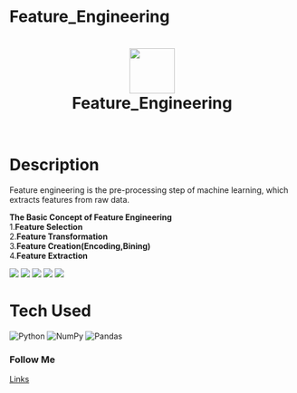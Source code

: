 # Feature_Engineering
<div align="center">
      <h1> <img src="https://serokell.io/files/ji/opengraph.jifqo162.normal-Feature__Engineering.png" width="80px"><br/>Feature_Engineering</h1>
     </div>
<p align="center"> <a href="https://github.com/EmamulHossen" target="_blank"><img alt="" src="https://img.shields.io/badge/Website-EA4C89?style=normal&logo=dribbble&logoColor=white" style="vertical-align:center" /></a> <a href="https://twitter.com/EmamulHossen17" target="_blank"><img alt="" src="https://img.shields.io/badge/Twitter-1DA1F2?style=normal&logo=twitter&logoColor=white" style="vertical-align:center" /></a> <a href="https://www.facebook.com/emamul.hossen.503" target="_blank"><img alt="" src="https://img.shields.io/badge/Facebook-1877F2?style=normal&logo=facebook&logoColor=white" style="vertical-align:center" /></a> <a href="https://www.linkedin.com/in/emamul-hossen-9a8ab1255/}" target="_blank"><img alt="" src="https://img.shields.io/badge/LinkedIn-0077B5?style=normal&logo=linkedin&logoColor=white" style="vertical-align:center" /></a> </p>

# Description
Feature engineering is the pre-processing step of machine learning, which extracts features from raw data. 

**The Basic Concept of Feature Engineering**<br/>
1.**Feature Selection**<br/>
2.**Feature Transformation**<br/>
3.**Feature Creation(Encoding,Bining)**<br/>
4.**Feature Extraction**

 <img src="https://adataanalyst.com/wp-content/uploads/2016/08/Feature-Engineering.jpg"> <img src="https://wikidocs.net/images/page/184956/Fig_08.png"> <img src="#"> <img src="#"> <img src="#">
# Tech Used
 ![Python](https://img.shields.io/badge/python-3670A0?style=for-the-badge&logo=python&logoColor=ffdd54) ![NumPy](https://img.shields.io/badge/numpy-%23013243.svg?style=for-the-badge&logo=numpy&logoColor=white) ![Pandas](https://img.shields.io/badge/pandas-%23150458.svg?style=for-the-badge&logo=pandas&logoColor=white)
      


### Follow Me
[Links](https:[(https://github.com/EmamulHossen)https://github.com/EmamulHossen)
 
